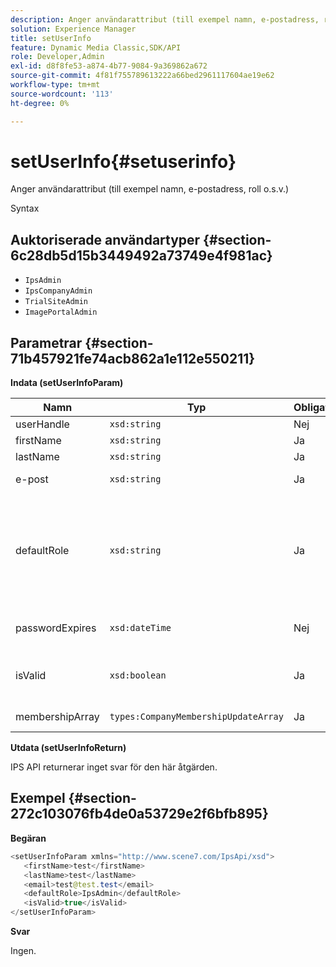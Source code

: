 ```yaml
---
description: Anger användarattribut (till exempel namn, e-postadress, roll o.s.v.)
solution: Experience Manager
title: setUserInfo
feature: Dynamic Media Classic,SDK/API
role: Developer,Admin
exl-id: d8f8fe53-a874-4b77-9084-9a369862a672
source-git-commit: 4f81f755789613222a66bed2961117604ae19e62
workflow-type: tm+mt
source-wordcount: '113'
ht-degree: 0%

---
```


# setUserInfo{#setuserinfo}

Anger användarattribut (till exempel namn, e-postadress, roll o.s.v.)

Syntax

## Auktoriserade användartyper {#section-6c28db5d15b3449492a73749e4f981ac}

* `IpsAdmin`
* `IpsCompanyAdmin`
* `TrialSiteAdmin`
* `ImagePortalAdmin`

## Parametrar {#section-71b457921fe74acb862a1e112e550211}

**Indata (setUserInfoParam)**

| Namn | Typ | Obligatoriskt | Beskrivning |
|---|---|---|---|
| userHandle | `xsd:string` | Nej | Användarhandtag. |
| firstName | `xsd:string` | Ja | Förnamn. |
| lastName | `xsd:string` | Ja | Efternamn. |
| e-post | `xsd:string` | Ja | E-post från användare. |
| defaultRole | `xsd:string` | Ja | Anger rollen för en användare i varje företag de tillhör. Observera dock att rollen `IpsAdmin` åsidosätter andra inställningar per företag. |
| passwordExpires | `xsd:dateTime` | Nej | Ange förfallodatum för lösenord. |
| isValid | `xsd:boolean` | Ja | Avgör om användaren är en giltig IPS-användare. |
| membershipArray | `types:CompanyMembershipUpdateArray` | Ja | En array med företagshandtag. |

**Utdata (setUserInfoReturn)**

IPS API returnerar inget svar för den här åtgärden.

## Exempel {#section-272c103076fb4de0a53729e2f6bfb895}

**Begäran**

```java
<setUserInfoParam xmlns="http://www.scene7.com/IpsApi/xsd">
   <firstName>test</firstName>
   <lastName>test</lastName>
   <email>test@test.test</email>
   <defaultRole>IpsAdmin</defaultRole>
   <isValid>true</isValid>
</setUserInfoParam>
```

**Svar**

Ingen.
